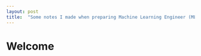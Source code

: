 ```yaml
---
layout: post
title:  "Some notes I made when preparing Machine Learning Engineer (MLE) interviews."
---
```


# Welcome